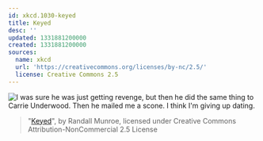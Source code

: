 ```yaml
---
id: xkcd.1030-keyed
title: Keyed
desc: ''
updated: 1331881200000
created: 1331881200000
sources:
  name: xkcd
  url: 'https://creativecommons.org/licenses/by-nc/2.5/'
  license: Creative Commons 2.5
---
```

![I was sure he was just getting revenge, but then he did the same thing to Carrie Underwood. Then he mailed me a scone. I think I'm giving up dating.](https://imgs.xkcd.com/comics/keyed.png)
> "[Keyed](https://xkcd.com/1030/)", by Randall Munroe, licensed under Creative Commons Attribution-NonCommercial 2.5 License
